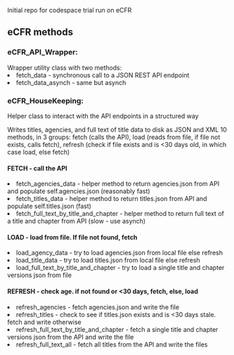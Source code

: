 Initial repo for codespace trial run on eCFR

<h2>eCFR methods</h2>

<h3>eCFR_API_Wrapper:</h3>
Wrapper utility class with two methods:
 <li>fetch_data - synchronous call to a JSON REST API endpoint</li>
 <li>fetch_data_asynch - same but asynch</li> 


<h3>eCFR_HouseKeeping:</h3>
<p>Helper class to interact with the API endpoints in a structured way</p>
Writes titles, agencies, and full text of title data to disk as JSON and XML
10 methods, in 3 groups: fetch (calls the API), load (reads from file, if file not exists, calls fetch), refresh (check if file exists and is <30 days old, in which case load, else fetch)

<h4>FETCH - call the API</h4>
  <li>fetch_agencies_data - helper method to return agencies.json from API and populate self.agencies.json (reasonably fast) </li> 
  <li>fetch_titles_data - helper method to return titles.json from API and populate self.titles.json (fast) </li>
  <li>fetch_full_text_by_title_and_chapter - helper method to return full text of a title and chapter from API (slow - use asynch) </li>

<h4>LOAD - load from file. If file not found, fetch</h4>
  <li>load_agency_data - try to load agencies.json from local file else refresh</li> 
  <li>load_title_data - try to load titles.json from local file else refresh</li>  
  <li>load_full_text_by_title_and_chapter - try to load a single title and chapter versions json from file</li> 

<h4>REFRESH - check age. if not found or <30 days, fetch, else, load</h4>  
  <li>refresh_agencies - fetch agencies.json and write the file</li> 
  <li>refresh_titles - check to see if titles.json exists and is <30 days stale. fetch and write otherwise</li>
  <li>refresh_full_text_by_title_and_chapter - fetch a single title and chapter versions json from the API and write the file</li> 
  <li>refresh_full_text_all - fetch all titles from the API and write the files</li> 

  
